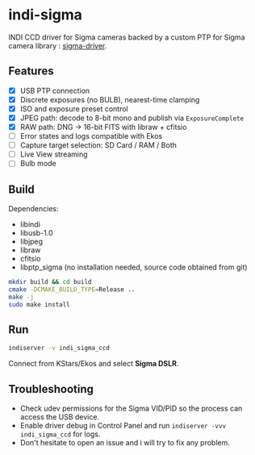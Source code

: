 # indi-sigma

INDI CCD driver for Sigma cameras backed by a custom PTP for Sigma camera library : [sigma-driver](https://github.com/ValNyz/sigma-driver).

## Features
- [x] USB PTP connection
- [x] Discrete exposures (no BULB), nearest-time clamping
- [x] ISO and exposure preset control
- [x] JPEG path: decode to 8-bit mono and publish via `ExposureComplete`
- [x] RAW path: DNG → 16-bit FITS with libraw + cfitsio
- [ ] Error states and logs compatible with Ekos
- [ ] Capture target selection: SD Card / RAM / Both
- [ ] Live View streaming
- [ ] Bulb mode

## Build

Dependencies:
- libindi
- libusb-1.0
- libjpeg
- libraw
- cfitsio
- libptp_sigma (no installation needed, source code obtained from git)

```bash
mkdir build && cd build
cmake -DCMAKE_BUILD_TYPE=Release ..
make -j
sudo make install
```

## Run

```bash
indiserver -v indi_sigma_ccd
```

Connect from KStars/Ekos and select **Sigma DSLR**.

## Troubleshooting

- Check udev permissions for the Sigma VID/PID so the process can access the USB device.
- Enable driver debug in Control Panel and run `indiserver -vvv indi_sigma_ccd` for logs.
- Don't hesitate to open an issue and i will try to fix any problem.
